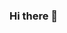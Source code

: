 ### Hi there 👋

<div id="badges">
  <img align="right" img src="https://komarev.com/ghpvc/?username=Sachindrck&color=brightgreen" alt=""/>
</div>

<!--
**Sachindrck/Sachindrck** is a ✨ _special_ ✨ repository because its `README.md` (this file) appears on your GitHub profile.

Here are some ideas to get you started:

- 🔭 I’m currently working on ...
- 🌱 I’m currently learning ...
- 👯 I’m looking to collaborate on ...
- 🤔 I’m looking for help with ...
- 💬 Ask me about ...
- 📫 How to reach me: ...
- 😄 Pronouns: ...
- ⚡ Fun fact: ...
-->
